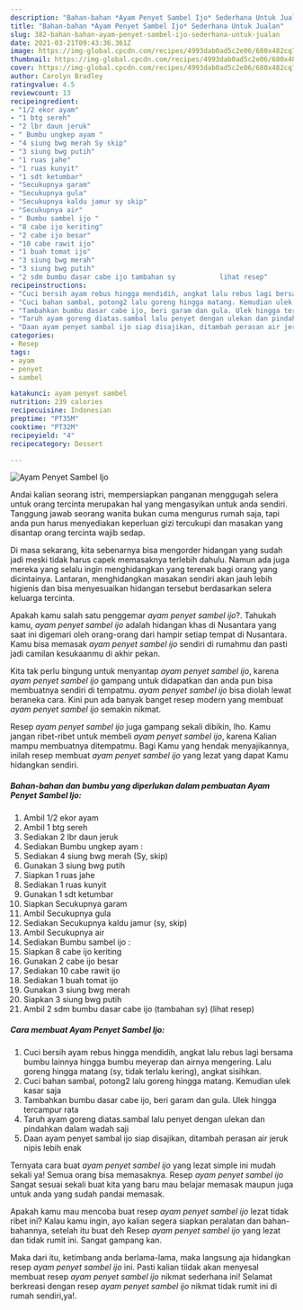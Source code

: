 ```yaml
---
description: "Bahan-bahan *Ayam Penyet Sambel Ijo* Sederhana Untuk Jualan"
title: "Bahan-bahan *Ayam Penyet Sambel Ijo* Sederhana Untuk Jualan"
slug: 382-bahan-bahan-ayam-penyet-sambel-ijo-sederhana-untuk-jualan
date: 2021-03-21T09:43:36.361Z
image: https://img-global.cpcdn.com/recipes/4993dab0ad5c2e06/680x482cq70/ayam-penyet-sambel-ijo-foto-resep-utama.jpg
thumbnail: https://img-global.cpcdn.com/recipes/4993dab0ad5c2e06/680x482cq70/ayam-penyet-sambel-ijo-foto-resep-utama.jpg
cover: https://img-global.cpcdn.com/recipes/4993dab0ad5c2e06/680x482cq70/ayam-penyet-sambel-ijo-foto-resep-utama.jpg
author: Carolyn Bradley
ratingvalue: 4.5
reviewcount: 13
recipeingredient:
- "1/2 ekor ayam"
- "1 btg sereh"
- "2 lbr daun jeruk"
- " Bumbu ungkep ayam "
- "4 siung bwg merah Sy skip"
- "3 siung bwg putih"
- "1 ruas jahe"
- "1 ruas kunyit"
- "1 sdt ketumbar"
- "Secukupnya garam"
- "Secukupnya gula"
- "Secukupnya kaldu jamur sy skip"
- "Secukupnya air"
- " Bumbu sambel ijo "
- "8 cabe ijo keriting"
- "2 cabe ijo besar"
- "10 cabe rawit ijo"
- "1 buah tomat ijo"
- "3 siung bwg merah"
- "3 siung bwg putih"
- "2 sdm bumbu dasar cabe ijo tambahan sy           lihat resep"
recipeinstructions:
- "Cuci bersih ayam rebus hingga mendidih, angkat lalu rebus lagi bersama bumbu lainnya hingga bumbu meyerap dan airnya mengering. Lalu goreng hingga matang (sy, tidak terlalu kering), angkat sisihkan."
- "Cuci bahan sambal, potong2 lalu goreng hingga matang. Kemudian ulek kasar saja"
- "Tambahkan bumbu dasar cabe ijo, beri garam dan gula. Ulek hingga tercampur rata"
- "Taruh ayam goreng diatas.sambal lalu penyet dengan ulekan dan pindahkan dalam wadah saji"
- "Daan ayam penyet sambal ijo siap disajikan, ditambah perasan air jeruk nipis lebih enak"
categories:
- Resep
tags:
- ayam
- penyet
- sambel

katakunci: ayam penyet sambel 
nutrition: 239 calories
recipecuisine: Indonesian
preptime: "PT35M"
cooktime: "PT32M"
recipeyield: "4"
recipecategory: Dessert

---
```



![*Ayam Penyet Sambel Ijo*](https://img-global.cpcdn.com/recipes/4993dab0ad5c2e06/680x482cq70/ayam-penyet-sambel-ijo-foto-resep-utama.jpg)

Andai kalian seorang istri, mempersiapkan panganan menggugah selera untuk orang tercinta merupakan hal yang mengasyikan untuk anda sendiri. Tanggung jawab seorang  wanita bukan cuma mengurus rumah saja, tapi anda pun harus menyediakan keperluan gizi tercukupi dan masakan yang disantap orang tercinta wajib sedap.

Di masa  sekarang, kita sebenarnya bisa mengorder hidangan yang sudah jadi meski tidak harus capek memasaknya terlebih dahulu. Namun ada juga mereka yang selalu ingin menghidangkan yang terenak bagi orang yang dicintainya. Lantaran, menghidangkan masakan sendiri akan jauh lebih higienis dan bisa menyesuaikan hidangan tersebut berdasarkan selera keluarga tercinta. 



Apakah kamu salah satu penggemar *ayam penyet sambel ijo*?. Tahukah kamu, *ayam penyet sambel ijo* adalah hidangan khas di Nusantara yang saat ini digemari oleh orang-orang dari hampir setiap tempat di Nusantara. Kamu bisa memasak *ayam penyet sambel ijo* sendiri di rumahmu dan pasti jadi camilan kesukaanmu di akhir pekan.

Kita tak perlu bingung untuk menyantap *ayam penyet sambel ijo*, karena *ayam penyet sambel ijo* gampang untuk didapatkan dan anda pun bisa membuatnya sendiri di tempatmu. *ayam penyet sambel ijo* bisa diolah lewat beraneka cara. Kini pun ada banyak banget resep modern yang membuat *ayam penyet sambel ijo* semakin nikmat.

Resep *ayam penyet sambel ijo* juga gampang sekali dibikin, lho. Kamu jangan ribet-ribet untuk membeli *ayam penyet sambel ijo*, karena Kalian mampu membuatnya ditempatmu. Bagi Kamu yang hendak menyajikannya, inilah resep membuat *ayam penyet sambel ijo* yang lezat yang dapat Kamu hidangkan sendiri.

<!--inarticleads1-->

##### Bahan-bahan dan bumbu yang diperlukan dalam pembuatan *Ayam Penyet Sambel Ijo*:

1. Ambil 1/2 ekor ayam
1. Ambil 1 btg sereh
1. Sediakan 2 lbr daun jeruk
1. Sediakan  Bumbu ungkep ayam :
1. Sediakan 4 siung bwg merah (Sy, skip)
1. Gunakan 3 siung bwg putih
1. Siapkan 1 ruas jahe
1. Sediakan 1 ruas kunyit
1. Gunakan 1 sdt ketumbar
1. Siapkan Secukupnya garam
1. Ambil Secukupnya gula
1. Sediakan Secukupnya kaldu jamur (sy, skip)
1. Ambil Secukupnya air
1. Sediakan  Bumbu sambel ijo :
1. Siapkan 8 cabe ijo keriting
1. Gunakan 2 cabe ijo besar
1. Sediakan 10 cabe rawit ijo
1. Sediakan 1 buah tomat ijo
1. Gunakan 3 siung bwg merah
1. Siapkan 3 siung bwg putih
1. Ambil 2 sdm bumbu dasar cabe ijo (tambahan sy)           (lihat resep)




<!--inarticleads2-->

##### Cara membuat *Ayam Penyet Sambel Ijo*:

1. Cuci bersih ayam rebus hingga mendidih, angkat lalu rebus lagi bersama bumbu lainnya hingga bumbu meyerap dan airnya mengering. Lalu goreng hingga matang (sy, tidak terlalu kering), angkat sisihkan.
1. Cuci bahan sambal, potong2 lalu goreng hingga matang. Kemudian ulek kasar saja
1. Tambahkan bumbu dasar cabe ijo, beri garam dan gula. Ulek hingga tercampur rata
1. Taruh ayam goreng diatas.sambal lalu penyet dengan ulekan dan pindahkan dalam wadah saji
1. Daan ayam penyet sambal ijo siap disajikan, ditambah perasan air jeruk nipis lebih enak




Ternyata cara buat *ayam penyet sambel ijo* yang lezat simple ini mudah sekali ya! Semua orang bisa memasaknya. Resep *ayam penyet sambel ijo* Sangat sesuai sekali buat kita yang baru mau belajar memasak maupun juga untuk anda yang sudah pandai memasak.

Apakah kamu mau mencoba buat resep *ayam penyet sambel ijo* lezat tidak ribet ini? Kalau kamu ingin, ayo kalian segera siapkan peralatan dan bahan-bahannya, setelah itu buat deh Resep *ayam penyet sambel ijo* yang lezat dan tidak rumit ini. Sangat gampang kan. 

Maka dari itu, ketimbang anda berlama-lama, maka langsung aja hidangkan resep *ayam penyet sambel ijo* ini. Pasti kalian tiidak akan menyesal membuat resep *ayam penyet sambel ijo* nikmat sederhana ini! Selamat berkreasi dengan resep *ayam penyet sambel ijo* nikmat tidak rumit ini di rumah sendiri,ya!.

